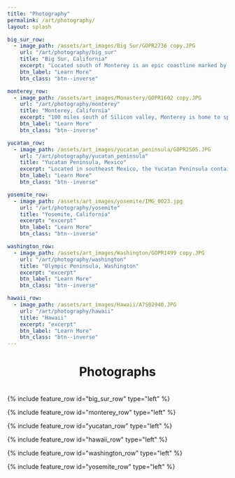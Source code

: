 ```yaml
---
title: "Photography"
permalink: /art/photography/
layout: splash

big_sur_row:
  - image_path: /assets/art_images/Big Sur/GOPR2736 copy.JPG
    url: "/art/photography/big_sur"
    title: "Big Sur, California"
    excerpt: "Located south of Monterey is an epic coastline marked by steep cliffs, Redwood trees, and lush kelp forests. Welcome to Big Sur, California. Big Sur is my favorite place to freedive in the whole world."
    btn_label: "Learn More"
    btn_class: "btn--inverse"

monterey_row:
  - image_path: /assets/art_images/Monastery/GOPR1602 copy.JPG
    url: "/art/photography/monterey"
    title: "Monterey, California"
    excerpt: "100 miles south of Silicon valley, Monterey is home to spectacular kelp forests and cold water."
    btn_label: "Learn More"
    btn_class: "btn--inverse"

yucatan_row:
  - image_path: /assets/art_images/yucatan_peninsula/GOPR2505.JPG
    url: "/art/photography/yucatan_peninsula"
    title: "Yucatan Peninsula, Mexico"
    excerpt: "Located in southeast Mexico, the Yucatan Peninsula contains underwater rivers that can form cenotes. Cenotes offer unique diving conditions"
    btn_label: "Learn More"
    btn_class: "btn--inverse"

yosemite_row:
  - image_path: /assets/art_images/yosemite/IMG_0023.jpg
    url: "/art/photography/yosemite"
    title: "Yosemite, California"
    excerpt: "excerpt"
    btn_label: "Learn More"
    btn_class: "btn--inverse"

washington_row:
  - image_path: /assets/art_images/Washington/GOPR1499 copy.JPG
    url: "/art/photography/washington"
    title: "Olympic Peninsula, Washington"
    excerpt: "excerpt"
    btn_label: "Learn More"
    btn_class: "btn--inverse"

hawaii_row:
  - image_path: /assets/art_images/Hawaii/A7S02940.JPG
    url: "/art/photography/hawaii"
    title: "Hawaii"
    excerpt: "excerpt"
    btn_label: "Learn More"
    btn_class: "btn--inverse"
---
```

<h1 style="text-align: center;">Photographs</h1>
<br>
{% include feature_row id="big_sur_row" type="left" %}

{% include feature_row id="monterey_row" type="left" %}

{% include feature_row id="yucatan_row" type="left" %}

{% include feature_row id="hawaii_row" type="left" %}

{% include feature_row id="washington_row" type="left" %}

{% include feature_row id="yosemite_row" type="left" %}

